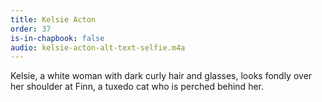 ```yaml
---
title: Kelsie Acton
order: 37
is-in-chapbook: false
audio: kelsie-acton-alt-text-selfie.m4a
---
```

Kelsie, a white woman with dark curly hair and glasses, looks fondly over her shoulder at Finn, a tuxedo cat who is perched behind her.
